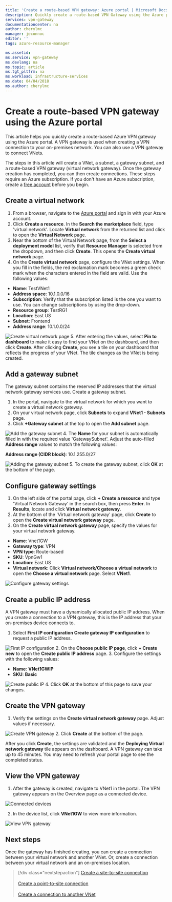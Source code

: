 ```yaml
---
title: 'Create a route-based VPN gateway: Azure portal | Microsoft Docs'
description: Quickly create a route-based VPN Gateway using the Azure portal
services: vpn-gateway
documentationcenter: na
author: cherylmc
manager: jeconnoc
editor: ''
tags: azure-resource-manager

ms.assetid: 
ms.service: vpn-gateway
ms.devlang: na
ms.topic: article
ms.tgt_pltfrm: na
ms.workload: infrastructure-services
ms.date: 04/04/2018
ms.author: cherylmc
---
```


# Create a route-based VPN gateway using the Azure portal

This article helps you quickly create a route-based Azure VPN gateway using the Azure portal.  A VPN gateway is used when creating a VPN connection to your on-premises network. You can also use a VPN gateway to connect VNets. 

The steps in this article will create a VNet, a subnet, a gateway subnet, and a route-based VPN gateway (virtual network gateway). Once the gateway creation has completed, you can then create connections. These steps require an Azure subscription. If you don't have an Azure subscription, create a [free account](https://azure.microsoft.com/free/?WT.mc_id=A261C142F) before you begin.

## <a name="vnet"></a>Create a virtual network

1. From a browser, navigate to the [Azure portal](http://portal.azure.com) and sign in with your Azure account.
2. Click **Create a resource**. In the **Search the marketplace** field, type 'virtual network'. Locate **Virtual network** from the returned list and click to open the **Virtual Network** page.
3. Near the bottom of the Virtual Network page, from the **Select a deployment model** list, verify that **Resource Manager** is selected from the dropdown, and then click **Create**. This opens the **Create virtual network** page.
4. On the **Create virtual network** page, configure the VNet settings. When you fill in the fields, the red exclamation mark becomes a green check mark when the characters entered in the field are valid. Use the following values:

  - **Name**: TestVNet1
  - **Address space**: 10.1.0.0/16
  - **Subscription**: Verify that the subscription listed is the one you want to use. You can change subscriptions by using the drop-down.
  - **Resource group**: TestRG1
  - **Location**: East US
  - **Subnet**: Frontend
  - **Address range**: 10.1.0.0/24

  ![Create virtual network page](./media/create-routebased-vpn-gateway-portal/create-virtual-network.png "Create virtual network page")
5. After entering the values, select **Pin to dashboard** to make it easy to find your VNet on the dashboard, and then click **Create**. After clicking **Create**, you see a tile on your dashboard that reflects the progress of your VNet. The tile changes as the VNet is being created.

## <a name="gwsubnet"></a>Add a gateway subnet

The gateway subnet contains the reserved IP addresses that the virtual network gateway services use. Create a gateway subnet.

1. In the portal, navigate to the virtual network for which you want to create a virtual network gateway.
2. On your virtual network page, click **Subnets** to expand **VNet1 - Subnets** page.
3. Click **+Gateway subnet** at the top to open the **Add subnet** page.

  ![Add the gateway subnet](./media/create-routebased-vpn-gateway-portal/gateway-subnet.png "Add the gateway subnet")
4. The **Name** for your subnet is automatically filled in with the required value 'GatewaySubnet'. Adjust the auto-filled **Address range** values to match the following values:

  **Address range (CIDR block)**: 10.1.255.0/27

  ![Adding the gateway subnet](./media/create-routebased-vpn-gateway-portal/add-gateway-subnet.png "Adding the gateway subnet")
5. To create the gateway subnet, click **OK** at the bottom of the page.

## <a name="gwvalues"></a>Configure gateway settings

1. On the left side of the portal page, click **+ Create a resource** and type 'Virtual Network Gateway' in the search box, then press **Enter**. In **Results**, locate and click **Virtual network gateway**.
2. At the bottom of the 'Virtual network gateway' page, click **Create** to open the **Create virtual network gateway** page.
3. On the **Create virtual network gateway** page, specify the values for your virtual network gateway.

  - **Name**: Vnet1GW
  - **Gateway type**: VPN 
  - **VPN type**: Route-based
  - **SKU**: VpnGw1
  - **Location**: East US
  - **Virtual network**: Click **Virtual network/Choose a virtual network** to open the **Choose a virtual network** page. Select **VNet1**.

  ![Configure gateway settings](./media/create-routebased-vpn-gateway-portal/configure-gateway.png "Configure gateway settings")

## <a name="pip"></a>Create a public IP address

A VPN gateway must have a dynamically allocated public IP address. When you create a connection to a VPN gateway, this is the IP address that your on-premises device connects to.

1. Select **First IP configuration Create gateway IP configuration** to request a public IP address.

  ![First IP configuration](./media/create-routebased-vpn-gateway-portal/add-public-ip-address.png "First IP configuration")
2. On the **Choose public IP page**, click **+ Create new** to open the **Create public IP address** page.
3. Configure the settings with the following values:

  - **Name**: **VNet1GWIP**
  - **SKU**: **Basic**

  ![Create public IP](./media/create-routebased-vpn-gateway-portal/public-ip-address-name.png "Create PIP")
4. Click **OK** at the bottom of this page to save your changes.

## <a name="creategw"></a>Create the VPN gateway

1. Verify the settings on the **Create virtual network gateway** page. Adjust values if necessary.

  ![Create VPN gateway](./media/create-routebased-vpn-gateway-portal/create-vpn-gateway.png "Create VPN gateway")
2. Click **Create** at the bottom of the page.

After you click **Create**, the settings are validated and the **Deploying Virtual network gateway** tile appears on the dashboard. A VPN gateway can take up to 45 minutes. You may need to refresh your portal page to see the completed status.

## <a name="viewgw"></a>View the VPN gateway

1. After the gateway is created, navigate to VNet1 in the portal. The VPN gateway appears on the Overview page as a connected device.

  ![Connected devices](./media/create-routebased-vpn-gateway-portal/view-connected-devices.png "Connected devices")

2. In the device list, click **VNet1GW** to view more information.

  ![View VPN gateway](./media/create-routebased-vpn-gateway-portal/view-gateway.png "View VPN gateway")

## Next steps

Once the gateway has finished creating, you can create a connection between your virtual network and another VNet. Or, create a connection between your virtual network and an on-premises location.

> [!div class="nextstepaction"]
> [Create a site-to-site connection](vpn-gateway-howto-site-to-site-resource-manager-portal.md)<br><br>
> [Create a point-to-site connection](vpn-gateway-howto-point-to-site-resource-manager-portal.md)<br><br>
> [Create a connection to another VNet](vpn-gateway-howto-vnet-vnet-resource-manager-portal.md)
